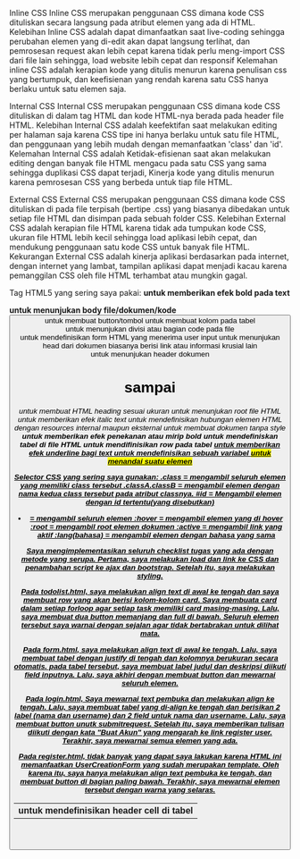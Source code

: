 Inline CSS
Inline CSS merupakan penggunaan CSS dimana kode CSS dituliskan secara langsung pada atribut elemen yang ada di HTML.
Kelebihan Inline CSS adalah dapat dimanfaatkan saat live-coding sehingga perubahan elemen yang di-edit akan dapat langsung terlihat, dan pemrosesan request akan lebih cepat karena tidak perlu meng-import CSS dari file lain sehingga, load website lebih cepat dan responsif
Kelemahan inline CSS adalah kerapian kode yang ditulis menurun karena penulisan css yang bertumpuk, dan keefisienan yang rendah karena satu CSS hanya berlaku untuk satu elemen saja.

Internal CSS
Internal CSS merupakan penggunaan CSS dimana kode CSS dituliskan di dalam tag HTML dan kode HTML-nya berada pada header file HTML.
Kelebihan Internal CSS adalah keefektifan saat melakukan editing per halaman saja karena CSS tipe ini hanya berlaku untuk satu file HTML, dan penggunaan yang lebih mudah dengan memanfaatkan 'class' dan 'id'.
Kelemahan Internal CSS adalah Ketidak-efisienan saat akan melakukan editing dengan banyak file HTML mengacu pada satu CSS yang sama sehingga duplikasi CSS dapat terjadi, Kinerja kode yang ditulis menurun karena pemrosesan CSS yang berbeda untuk tiap file HTML.

External CSS
External CSS merupakan penggunaan CSS dimana kode CSS dituliskan di pada file terpisah (bertipe .css) yang biasanya dibedakan untuk setiap file HTML dan disimpan pada sebuah folder CSS.
Kelebihan External CSS adalah kerapian file HTML karena tidak ada tumpukan kode CSS, ukuran file HTML lebih kecil sehingga load aplikasi lebih cepat, dan mendukung penggunaan satu kode CSS untuk banyak file HTML.
Kekurangan External CSS adalah kinerja aplikasi berdasarkan pada internet, dengan internet yang lambat, tampilan aplikasi dapat menjadi kacau karena pemanggilan CSS oleh file HTML terhambat atau mungkin gagal.


Tag HTML5 yang sering saya pakai:
<b> untuk memberikan efek bold pada text
<body> untuk menunjukan body file/dokumen/kode
<button> untuk membuat button/tombol
<col> untuk membuat kolom pada tabel
<div> untuk menunjukan divisi atau bagian code pada file
<form> untuk mendefinisikan form HTML yang menerima user input
<head> untuk menunjukan head dari dokumen biasanya berisi link atau informasi krusial lain
<header> untuk menunjukan header dokumen
<h1> sampai <h6> untuk membuat HTML heading sesuai ukuran
<html> untuk menunjukan root file HTML
<i> untuk memberikan efek italic text
<link> untuk mendefinisikan hubungan elemen HTML dengan resources internal maupun eksternal
<span> untuk membuat dokumen tanpa style
<strong>untuk memberikan efek penekanan atau mirip bold
<table> untuk mendefiniskan tabel di file HTML
<th> untuk mendefinisikan header cell di tabel
<tr> untuk mendifinisikan row pada tabel
<u> untuk memberikan efek underline bagi text
<var> untuk mendefinisikan sebuah variabel
<mark> untuk menandai suatu elemen

Selector CSS yang sering saya gunakan:
.class = mengambil seluruh elemen yang memiliki class tersebut
.classA.classB = mengambil elemen dengan nama kedua class tersebut pada atribut classnya.
#id = Mengambil elemen dengan id tertentu(yang disebutkan)
* = mengambil seluruh elemen
:hover = mengambil elemen yang di hover
:root = mengambil root elemen dokumen
:active = mengambil link yang aktif
:lang(bahasa) = mengambil elemen dengan bahasa yang sama

Saya mengimplementasikan seluruh checklist tugas yang ada dengan metode yang serupa. Pertama, saya melakukan load dan link ke CSS dan penambahan script ke ajax dan bootstrap. Setelah itu, saya melakukan styling.

Pada todolist.html, saya melakukan align text di awal ke tengah dan saya membuat row yang akan berisi kolom-kolom card. Saya membuata card dalam setiap forloop agar setiap task memiliki card masing-masing. Lalu, saya membuat dua button memanjang dan full di bawah. Seluruh elemen tersebut saya warnai dengan sejalan agar tidak bertabrakan untuk dilihat mata.

Pada form.html, saya melakukan align text di awal ke tengah. Lalu, saya membuat tabel dengan justify di tengah dan kolomnya berukuran secara otomatis. pada tabel tersebut, saya membuat label judul dan deskripsi diikuti field inputnya. Lalu, saya akhiri dengan membuat button dan mewarnai seluruh elemen.

Pada login.html, Saya mewarnai text pembuka dan melakukan align ke tengah. Lalu, saya membuat tabel yang di-align ke tengah dan berisikan 2 label (nama dan username) dan 2 field untuk nama dan username. Lalu, saya membuat button unutk submitrequest. Setelah itu, saya memberikan tulisan diikuti dengan kata "Buat Akun" yang mengarah ke link register user. Terakhir, saya mewarnai semua elemen yang ada.

Pada register.html, tidak banyak yang dapat saya lakukan karena HTML ini memanfaatkan UserCreationForm yang sudah merupakan template. Oleh karena itu, saya hanya melakukan align text pembuka ke tengah, dan membuat button di bagian paling bawah. Terakhir, saya mewarnai elemen tersebut dengan warna yang selaras.
